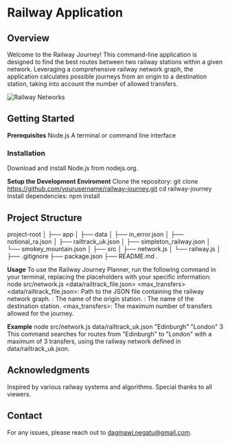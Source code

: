 # Railway Application

## Overview
Welcome to the Railway Journey! This command-line application is designed to find the best routes between two railway stations within a given network. Leveraging a comprehensive railway network graph, the application calculates possible journeys from an origin to a destination station, taking into account the number of allowed transfers.


![Railway Networks](https://github.com/Dagmawi-a-Negatu/UK-Railway-Networks/assets/117816205/944664ba-c353-4c46-b47e-e5b967d7bb2a)

## Getting Started

**Prerequisites**
Node.js
A terminal or command line interface

### Installation
Download and install Node.js from nodejs.org.

**Setup the Development Enviroment**
Clone the repository: git clone https://github.com/yourusername/railway-journey.git
cd railway-journey
Install dependencies:
npm install

## Project Structure
project-root
│
├── app
│
├── data
│   ├── in_error.json
│   ├── notional_ra.json
│   ├── railtrack_uk.json
│   ├── simpleton_railway.json
│   └── smokey_mountain.json
│
├── src
│   ├── network.js
│   └── railway.js
│
├── .gitignore
├── package.json
├── README.md
.



**Usage**
To use the Railway Journey Planner, run the following command in your terminal, replacing the placeholders with your specific information:
node src/network.js <data/railtrack_file.json> <origin> <destination> <max_transfers>
<data/railtrack_file.json>: Path to the JSON file containing the railway network graph.
<origin>: The name of the origin station.
<destination>: The name of the destination station.
<max_transfers>: The maximum number of transfers allowed for the journey.

**Example**
node src/network.js data/railtrack_uk.json "Edinburgh" "London" 3
This command searches for routes from "Edinburgh" to "London" with a maximum of 3 transfers, using the railway network defined in data/railtrack_uk.json.

## Acknowledgments
Inspired by various railway systems and algorithms. Special thanks to all viewers.

## Contact
For any issues, please reach out to dagmawi.negatu@gmail.com.

